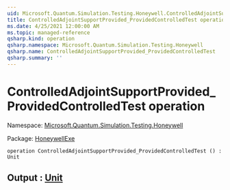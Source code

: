 ```yaml
---
uid: Microsoft.Quantum.Simulation.Testing.Honeywell.ControlledAdjointSupportProvided_ProvidedControlledTest
title: ControlledAdjointSupportProvided_ProvidedControlledTest operation
ms.date: 4/25/2021 12:00:00 AM
ms.topic: managed-reference
qsharp.kind: operation
qsharp.namespace: Microsoft.Quantum.Simulation.Testing.Honeywell
qsharp.name: ControlledAdjointSupportProvided_ProvidedControlledTest
qsharp.summary: ''
---
```


# ControlledAdjointSupportProvided_ProvidedControlledTest operation

Namespace: [Microsoft.Quantum.Simulation.Testing.Honeywell](xref:Microsoft.Quantum.Simulation.Testing.Honeywell)

Package: [HoneywellExe](https://nuget.org/packages/HoneywellExe)




```qsharp
operation ControlledAdjointSupportProvided_ProvidedControlledTest () : Unit
```


## Output : [Unit](xref:microsoft.quantum.qsharp.valueliterals#unit-literal)

